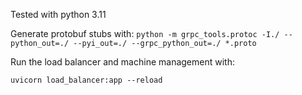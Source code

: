 Tested with python 3.11

Generate protobuf stubs with:
`python -m grpc_tools.protoc -I./ --python_out=./ --pyi_out=./ --grpc_python_out=./ *.proto`

Run the load balancer and machine management with:

`uvicorn load_balancer:app --reload`
